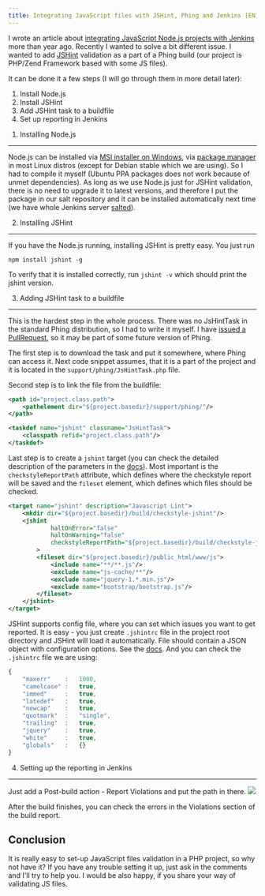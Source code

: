 ```yaml
---
title: Integrating JavaScript files with JSHint, Phing and Jenkins [EN]
---
```


I wrote an article about [integrating JavaScript Node.js projects with Jenkins](/integrating-javascript-nodejs-jenkins/) more than year ago. Recently I wanted to solve a bit different issue. I wanted to add [JSHint](http://jshint.com/) validation as a part of a Phing build (our project is PHP/Zend Framework based with some JS files).

It can be done it a few steps (I will go through them in more detail later):

1. Install Node.js
2. Install JSHint
3. Add JSHint task to a buildfile
4. Set up reporting in Jenkins


1) Installing Node.js
------------------------------------------------------------
Node.js can be installed via [MSI installer on Windows](https://nodejs.org/download/), via [package manager](https://github.com/joyent/node/wiki/Installing-Node.js-via-package-manager) in most Linux distros (except for Debian stable which we are using). So I had to compile it myself (Ubuntu PPA packages does not work because of unmet dependencies). As long as we use Node.js just for JSHint validation, there is no need to upgrade it to latest versions, and therefore I put the package in our salt repository and it can be installed automatically next time (we have whole Jenkins server [salted](https://saltstack.com/community/)).

2) Installing JSHint
------------------------------------------------------------
If you have the Node.js running, installing JSHint is pretty easy. You just run
~~~
npm install jshint -g
~~~
To verify that it is installed correctly, run `jshint -v` which should print the jshint version.


3) Adding JSHint task to a buildfile
------------------------------------------------------------
This is the hardest step in the whole process. There was no JsHintTask in the standard Phing distribution, so I had to write it myself. I have [issued a PullRequest](https://github.com/phingofficial/phing/pull/237), so it may be part of some future version of Phing.

The first step is to download the task and put it somewhere, where Phing can access it. Next code snippet assumes, that it is a part of the project and it is located in the `support/phing/JsHintTask.php` file.

Second step is to link the file from the buildfile:

~~~xml
<path id="project.class.path">
	<pathelement dir="${project.basedir}/support/phing/"/>
</path>

<taskdef name="jshint" classname="JsHintTask">
	<classpath refid="project.class.path"/>
</taskdef>
~~~

Last step is to create a `jshint` target (you can check the detailed description of the parameters in the [docs](https://github.com/phingofficial/phing/pull/237/files#L2L3723)). Most important is the `checkstyleReportPath` attribute, which defines where the checkstyle report will be saved and the `fileset` element, which defines which files should be checked.

~~~xml
<target name="jshint" description="Javascript Lint">
	<mkdir dir="${project.basedir}/build/checkstyle-jshint"/>
	<jshint
			haltOnError="false"
			haltOnWarning="false"
			checkstyleReportPath="${project.basedir}/build/checkstyle-jshint/checkstyle-jshint.xml"
		>
		<fileset dir="${project.basedir}/public_html/www/js">
			<include name="**/**.js"/>
			<exclude name="js-cache/**"/>
			<exclude name="jquery-1.*.min.js"/>
			<exclude name="bootstrap/bootstrap.js"/>
		</fileset>
	</jshint>
</target>
~~~

JSHint supports config file, where you can set which issues you want to get reported. It is easy - you just create `.jshintrc` file in the project root directory and JSHint will load it automatically. File should contain a JSON object with configuration options. See the [docs](http://jshint.com/docs/). And you can check the `.jshintrc` file we are using:
~~~javascript
{
	"maxerr"	:	1000,
	"camelcase"	:	true,
	"immed" 	:	true,
	"latedef"	:	true,
	"newcap"	:	true,
	"quotmark"	:	"single",
	"trailing"	:	true,
	"jquery"	:	true,
	"white"		:	true,
	"globals"	:	{}
}
~~~


4) Setting up the reporting in Jenkins
------------------------------------------------------------
Just add a Post-build action - Report Violations and put the path in there.
![](/data/2013/2013-09-15-integrating-javascript-files-with-jshint-phing-and-jenkins/2013-09-15-jshint-01-violations.png)

After the build finishes, you can check the errors in the Violations section of the build report.



Conclusion
-------------
It is really easy to set-up JavaScript files validation in a PHP project, so why not have it? If you have any trouble setting it up, just ask in the comments and I'll try to help you. I would be also happy, if you share your way of validating JS files.
